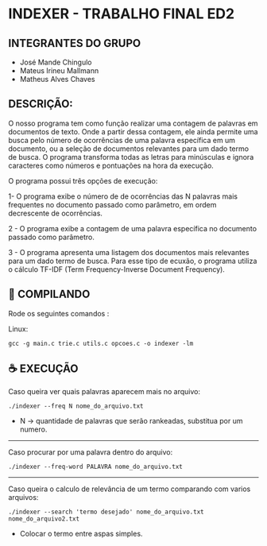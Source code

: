 # INDEXER - TRABALHO FINAL ED2

## INTEGRANTES DO GRUPO

- José Mande Chingulo
- Mateus Irineu Mallmann
- Matheus Alves Chaves

## DESCRIÇÃO:

O nosso programa tem como função realizar uma contagem de palavras em documentos de texto. Onde a partir dessa contagem, ele ainda permite uma busca pelo número de ocorrências de uma palavra específica em um documento, ou a seleção de documentos relevantes para um dado termo de busca. O programa transforma todas as letras para minúsculas e ignora caracteres como números e pontuações na hora da execução.

O programa possui três opções de execução:

1- O programa exibe o número de de ocorrências das N palavras mais frequentes no documento passado como parâmetro, em ordem decrescente de ocorrências.

2 - O programa exibe a contagem de uma palavra específica no documento passado como parâmetro.

3 - O programa apresenta uma listagem dos documentos mais relevantes para um dado termo de busca. Para esse tipo de ecuxão, o programa utiliza o cálculo TF-IDF (Term Frequency-Inverse Document Frequency).

## 🚀 COMPILANDO

Rode os seguintes comandos :

Linux:

```
gcc -g main.c trie.c utils.c opcoes.c -o indexer -lm
```

## ☕ EXECUÇÃO

Caso queira ver quais palavras aparecem mais no arquivo:

```
./indexer --freq N nome_do_arquivo.txt
```

- N -> quantidade de palavras que serão rankeadas, substitua por um numero.

---

Caso procurar por uma palavra dentro do arquivo:

```
./indexer --freq-word PALAVRA nome_do_arquivo.txt
```

---

Caso queira o calculo de relevância de um termo comparando com varios arquivos:

```
./indexer --search 'termo desejado' nome_do_arquivo.txt nome_do_arquivo2.txt
```

- Colocar o termo entre aspas simples.
